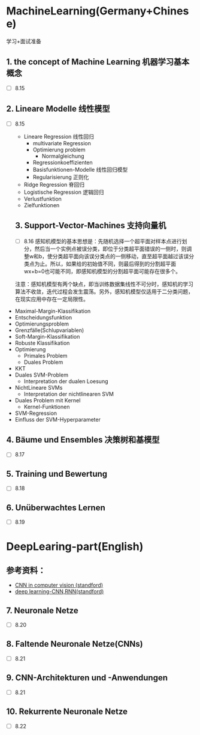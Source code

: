 # MachineLearning(Germany+Chinese)
学习+面试准备
## 1. the concept of Machine Learning 机器学习基本概念
-[ ] 8.15

## 2. Lineare Modelle 线性模型
- [ ] 8.15
  - Lineare Regression 线性回归
    - multivariate Regression
    - Optimierung problem
      - Normalgleichung
    - Regressionkoeffizienten
    - Basisfunktionen-Modelle 线性回归模型
    - Regularisierung 正则化
  - Ridge Regression 脊回归
  - Logistische Regression 逻辑回归
  - Verlustfunktion
  - Zielfunktionen
  
  ## 3. Support-Vector-Machines 支持向量机
  - [ ] 8.16
  感知机模型的基本思想是：先随机选择一个超平面对样本点进行划分，然后当一个实例点被误分类，即位于分类超平面错误的一侧时，则调整w和b，使分类超平面向该误分类点的一侧移动，直至超平面越过该误分类点为止。所以，如果给的初始值不同，则最后得到的分割超平面wx+b=0也可能不同，即感知机模型的分割超平面可能存在很多个。
  
  注意：感知机模型有两个缺点，即当训练数据集线性不可分时，感知机的学习算法不收敛，迭代过程会发生震荡。另外，感知机模型仅适用于二分类问题，在现实应用中存在一定局限性。
  
- Maximal-Margin-Klassifikation
- Entscheidungsfunktion
- Optimierungsproblem
- Grenzfälle(Schlupvariablen)
- Soft-Margin-Klassifikation
- Robuste Klassifikation
- Optimierung
  - Primales Problem
  - Duales Problem
- KKT
- Duales SVM-Problem
  - Interpretation der dualen Loesung
- NichtLineare SVMs
  - Interpretation der nichtlinearen SVM
- Duales Problem mit Kernel
  - Kernel-Funktionen
- SVM-Regression
- Einfluss der SVM-Hyperparameter

## 4. Bäume und Ensembles 决策树和基模型
- [ ] 8.17
## 5. Training und Bewertung
- [ ] 8.18
## 6. Unüberwachtes Lernen
- [ ] 8.19

#  DeepLearing-part(English)
## 参考资料：
- [CNN in computer vision (standford)](https://cs231n.github.io/convolutional-networks/)
- [deep learning-CNN,RNN(standford)](https://stanford.edu/~shervine/teaching/cs-230/)
## 7. Neuronale Netze
- [ ] 8.20
## 8. Faltende Neuronale Netze(CNNs)
- [ ] 8.21
## 9. CNN-Architekturen und -Anwendungen
- [ ] 8.21
## 10. Rekurrente Neuronale Netze
- [ ] 8.22

  
  
